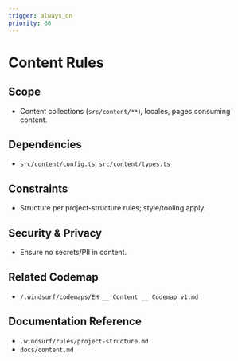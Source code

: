 ```yaml
---
trigger: always_on
priority: 60
---
```


# Content Rules

## Scope

- Content collections (`src/content/**`), locales, pages consuming content.

## Dependencies

- `src/content/config.ts`, `src/content/types.ts`

## Constraints

- Structure per project-structure rules; style/tooling apply.

## Security & Privacy

- Ensure no secrets/PII in content.

## Related Codemap

- `/.windsurf/codemaps/EH __ Content __ Codemap v1.md`

## Documentation Reference

- `.windsurf/rules/project-structure.md`
- `docs/content.md`
